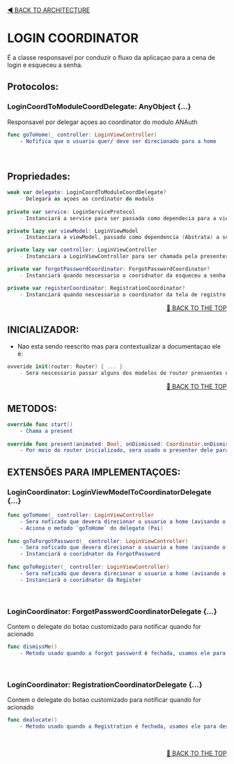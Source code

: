 <a name="top"><a/>
<p align="left"><a href="https://github.com/PaoloProdossimoLopes/repository-template/blob/main/DOCUMENTATION/ARCHITECTURE/ARCHITECTURE.md">◀️ BACK TO ARCHITECTURE</a></p>
  
  

# LOGIN COORDINATOR
É a classe responsavel por conduzir o fluxo da aplicaçao para a cena de login e esqueceu a senha.



## Protocolos:
### LoginCoordToModuleCoordDelegate: AnyObject  {...}
Responsavel por delegar açoes ao coordinator do modulo ANAuth
```swift
func goToHome(_ controller: LoginViewController)
    - Nofifica que o usuario quer/ deve ser direcionado para a home
```
</br>


## Propriedades:
```swift
weak var delegate: LoginCoordToModuleCoordDelegate?
    - Delegará as açoes ao cordinator do modulo
    
private var service: LoginServiceProtocol
    - Instanciará a service para ser passada como dependecia para a viewModel

private lazy var viewModel: LoginViewModel
    - Instanciara a viewModel, passado como dependencia (Abstrata) a service

private lazy var controller: LoginViewController
    - Instanciara a LoginViewController para ser chamada pela presenter

private var forgotPasswordCoordinator: ForgotPasswordCoordinator?
    - Instanciará quando nescessario o cooridnator da esqueceu a senha

private var registerCoordinator: RegistrationCoordinator?
    - Instanciará quando nescessario o coordinator da tela de registro

```
<p align="right"><a href="#top">🔼 BACK TO THE TOP</a></p>

  
  
## INICIALIZADOR:
- Nao esta sendo reescrito mas para contextualizar a documentaçao ele é:
```swift
ovveride init(router: Router) { ... }
    - Sera nescessario passar alguns dos modelos de router prensentes na ANLIB, dependendo da nagegaçao
```
<p align="right"><a href="#top">🔼 BACK TO THE TOP</a></p>



## METODOS:
```swift
override func start() 
    - Chama a present
    
override func present(animated: Bool, onDismissed: Coordinator.onDismissedCallback?)
    - Por meio do router inicializado, sera usado o presenter dele para navegar a tela.
```


## EXTENSÕES PARA IMPLEMENTAÇOES:

### LoginCoordinator: LoginViewModelToCoordinatorDelegate {...}
```swift
func goToHome(_ controller: LoginViewController
    - Sera noficado que devera direcionar o usuario a home (avisando o coord pai)
    - Aciona o metodo `goToHome` do delegate (Pai)
    
func goToForgotPassword(_ controller: LoginViewController)
    - Sera noficado que devera direcionar o usuario a home (avisando o coord pai)
    - Instanciará o cooridnator da ForgotPassword
    
func goToRegister(_ controller: LoginViewController)
    - Sera noficado que devera direcionar o usuario a home (avisando o coord pai)
    - Instanciará o cooridnator da Register
```
</br>
  
### LoginCoordinator: ForgotPasswordCoordinatorDelegate {...}
Contem o delegate do botao customizado para notificar quando for acionado
```swift
func dismissMe()
    - Metodo usado quando a forgot password é fechada, usamos ele para desalocar da memoria a instancia do coordinator
```
</br>

### LoginCoordinator: RegistrationCoordinatorDelegate {...}
Contem o delegate do botao customizado para notificar quando for acionado
```swift
func dealocate() 
    - Metodo usado quando a Registration é fechada, usamos ele para desalocar da memoria a instancia do coordinator
```
</br>
  
<p align="right"><a href="#top">🔼 BACK TO THE TOP</a></p>
